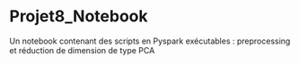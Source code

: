 # Projet8_Notebook
Un notebook contenant des scripts en Pyspark exécutables : preprocessing et réduction de dimension de type PCA
